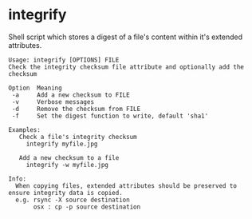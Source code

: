 # integrify
Shell script which stores a digest of a file's content within it's extended attributes.

```
Usage: integrify [OPTIONS] FILE
Check the integrity checksum file attribute and optionally add the checksum

Option  Meaning
 -a     Add a new checksum to FILE
 -v     Verbose messages
 -d     Remove the checksum from FILE
 -f     Set the digest function to write, default 'sha1'

Examples:
   Check a file's integrity checksum
     integrify myfile.jpg

   Add a new checksum to a file
     integrify -w myfile.jpg

Info:
  When copying files, extended attributes should be preserved to ensure integrity data is copied.
  e.g. rsync -X source destination
       osx : cp -p source destination
```
